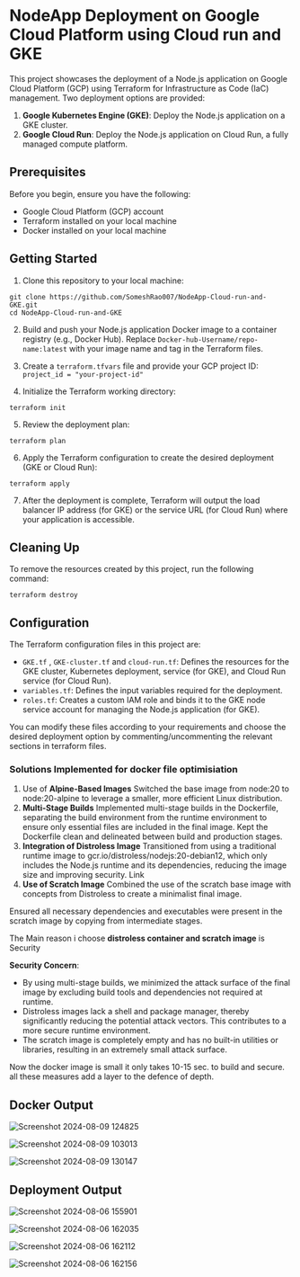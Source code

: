 # NodeApp Deployment on Google Cloud Platform using Cloud run and GKE


This project showcases the deployment of a Node.js application on Google Cloud Platform (GCP) using Terraform for Infrastructure as Code (IaC) management. Two deployment options are provided:

1. **Google Kubernetes Engine (GKE)**: Deploy the Node.js application on a GKE cluster.
2. **Google Cloud Run**: Deploy the Node.js application on Cloud Run, a fully managed compute platform.

## Prerequisites

Before you begin, ensure you have the following:

- Google Cloud Platform (GCP) account
- Terraform installed on your local machine
- Docker installed on your local machine

## Getting Started

1. Clone this repository to your local machine:

~~~
git clone https://github.com/SomeshRao007/NodeApp-Cloud-run-and-GKE.git
cd NodeApp-Cloud-run-and-GKE
~~~


2. Build and push your Node.js application Docker image to a container registry (e.g., Docker Hub). Replace `Docker-hub-Username/repo-name:latest` with your image name and tag in the Terraform files.

3. Create a `terraform.tfvars` file and provide your GCP project ID: `project_id = "your-project-id"`


4. Initialize the Terraform working directory:

~~~
terraform init
~~~

5. Review the deployment plan:

~~~
terraform plan
~~~

6. Apply the Terraform configuration to create the desired deployment (GKE or Cloud Run):

~~~
terraform apply
~~~

7. After the deployment is complete, Terraform will output the load balancer IP address (for GKE) or the service URL (for Cloud Run) where your application is accessible.

## Cleaning Up

To remove the resources created by this project, run the following command:

~~~
terraform destroy
~~~

## Configuration

The Terraform configuration files in this project are:

- `GKE.tf` , `GKE-cluster.tf` and `cloud-run.tf`: Defines the resources for the GKE cluster, Kubernetes deployment, service (for GKE), and Cloud Run service (for Cloud Run).
- `variables.tf`: Defines the input variables required for the deployment.
- `roles.tf`: Creates a custom IAM role and binds it to the GKE node service account for managing the Node.js application (for GKE).

You can modify these files according to your requirements and choose the desired deployment option by commenting/uncommenting the relevant sections in terraform files.


### Solutions Implemented for docker file optimisiation
 
1. Use of **Alpine-Based Images** Switched the base image from node:20 to node:20-alpine to leverage a smaller, more efficient Linux distribution.
2. **Multi-Stage Builds** Implemented multi-stage builds in the Dockerfile, separating the build environment from the runtime environment to ensure only essential files are included in the final image.
Kept the Dockerfile clean and delineated between build and production stages.
3. **Integration of Distroless Image** Transitioned from using a traditional runtime image to gcr.io/distroless/nodejs:20-debian12, which only includes the Node.js runtime and its dependencies, reducing the image size and improving security. Link
4. **Use of Scratch Image** Combined the use of the scratch base image with concepts from Distroless to create a minimalist final image.


Ensured all necessary dependencies and executables were present in the scratch image by copying from intermediate stages.
 
 
The Main reason i choose **distroless container and scratch image** is Security 

**Security Concern**:

- By using multi-stage builds, we minimized the attack surface of the final image by excluding build tools and dependencies not required at runtime.
- Distroless images lack a shell and package manager, thereby significantly reducing the potential attack vectors. This contributes to a more secure runtime environment.
- The scratch image is completely empty and has no built-in utilities or libraries, resulting in an extremely small attack surface.
 
Now the docker image is small it only takes 10-15 sec. to build and secure. all these measures add a layer to the defence of depth. 


## Docker Output

![Screenshot 2024-08-09 124825](https://github.com/user-attachments/assets/ab353d17-02f4-42c8-ae60-9d842fb9a9e7)

![Screenshot 2024-08-09 103013](https://github.com/user-attachments/assets/f1a3c1a6-e56c-4423-a06a-c9d60a917f15)

![Screenshot 2024-08-09 130147](https://github.com/user-attachments/assets/bfa288e0-a81b-4749-9998-703de417da39)


## Deployment Output 

![Screenshot 2024-08-06 155901](https://github.com/user-attachments/assets/b0747d5a-7751-4ac1-903d-38b6ba5c7117)


![Screenshot 2024-08-06 162035](https://github.com/user-attachments/assets/ebaa29ee-ce99-4530-b892-120b141930f8)


![Screenshot 2024-08-06 162112](https://github.com/user-attachments/assets/7380b206-ecfc-4485-b172-72a4badc1a1b)


![Screenshot 2024-08-06 162156](https://github.com/user-attachments/assets/585f7cf1-1946-4981-95d6-a7c5c00328bd)



